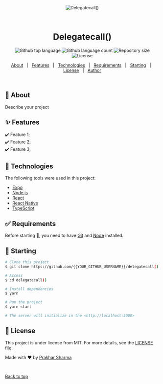 <div align="center" id="top"> 
  <img src="./.github/app.gif" alt="Delegatecall()" />

  &#xa0;

  <!-- <a href="https://delegatecall().netlify.app">Demo</a> -->
</div>

<h1 align="center">Delegatecall()</h1>

<p align="center">
  <img alt="Github top language" src="https://img.shields.io/github/languages/top/PrakharSharma888/delegatecall()?color=56BEB8">

  <img alt="Github language count" src="https://img.shields.io/github/languages/count/PrakharSharma888/delegatecall()?color=56BEB8">

  <img alt="Repository size" src="https://img.shields.io/github/repo-size/PrakharSharma888/delegatecall()?color=56BEB8">

  <img alt="License" src="https://img.shields.io/github/license/PrakharSharma888/delegatecall()?color=56BEB8">

  <!-- <img alt="Github issues" src="https://img.shields.io/github/issues/{{YOUR_GITHUB_USERNAME}}/delegatecall()?color=56BEB8" /> -->

  <!-- <img alt="Github forks" src="https://img.shields.io/github/forks/{{YOUR_GITHUB_USERNAME}}/delegatecall()?color=56BEB8" /> -->

  <!-- <img alt="Github stars" src="https://img.shields.io/github/stars/{{YOUR_GITHUB_USERNAME}}/delegatecall()?color=56BEB8" /> -->
</p>

<!-- Status -->

<!-- <h4 align="center"> 
	🚧  Delegatecall() 🚀 Under construction...  🚧
</h4> 

<hr> -->

<p align="center">
  <a href="#dart-about">About</a> &#xa0; | &#xa0; 
  <a href="#sparkles-features">Features</a> &#xa0; | &#xa0;
  <a href="#rocket-technologies">Technologies</a> &#xa0; | &#xa0;
  <a href="#white_check_mark-requirements">Requirements</a> &#xa0; | &#xa0;
  <a href="#checkered_flag-starting">Starting</a> &#xa0; | &#xa0;
  <a href="#memo-license">License</a> &#xa0; | &#xa0;
  <a href="https://github.com/{{YOUR_GITHUB_USERNAME}}" target="_blank">Author</a>
</p>

<br>

## :dart: About ##

Describe your project

## :sparkles: Features ##

:heavy_check_mark: Feature 1;\
:heavy_check_mark: Feature 2;\
:heavy_check_mark: Feature 3;

## :rocket: Technologies ##

The following tools were used in this project:

- [Expo](https://expo.io/)
- [Node.js](https://nodejs.org/en/)
- [React](https://pt-br.reactjs.org/)
- [React Native](https://reactnative.dev/)
- [TypeScript](https://www.typescriptlang.org/)

## :white_check_mark: Requirements ##

Before starting :checkered_flag:, you need to have [Git](https://git-scm.com) and [Node](https://nodejs.org/en/) installed.

## :checkered_flag: Starting ##

```bash
# Clone this project
$ git clone https://github.com/{{YOUR_GITHUB_USERNAME}}/delegatecall()

# Access
$ cd delegatecall()

# Install dependencies
$ yarn

# Run the project
$ yarn start

# The server will initialize in the <http://localhost:3000>
```

## :memo: License ##

This project is under license from MIT. For more details, see the [LICENSE](LICENSE.md) file.


Made with :heart: by <a href="https://github.com/PrakharSharma888" target="_blank">Prakhar Sharma</a>

&#xa0;

<a href="#top">Back to top</a>
